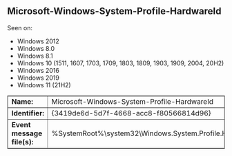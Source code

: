 ## Microsoft-Windows-System-Profile-HardwareId

Seen on:
* Windows 2012
* Windows 8.0
* Windows 8.1
* Windows 10 (1511, 1607, 1703, 1709, 1803, 1809, 1903, 1909, 2004, 20H2)
* Windows 2016
* Windows 2019
* Windows 11 (21H2)

<table border="1" class="docutils">
  <tbody>
    <tr>
      <td><b>Name:</b></td>
      <td>Microsoft-Windows-System-Profile-HardwareId</td>
    </tr>
    <tr>
      <td><b>Identifier:</b></td>
      <td>{3419de6d-5d7f-4668-acc8-f80566814d96}</td>
    </tr>
    <tr>
      <td><b>Event message file(s):</b></td>
      <td>%SystemRoot%\system32\Windows.System.Profile.HardwareId.dll</td>
    </tr>
  </tbody>
</table>

&nbsp;

